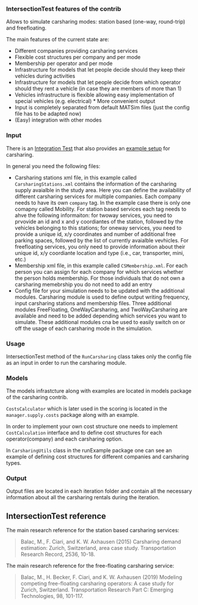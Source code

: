 
### IntersectionTest features of the contrib

Allows to simulate carsharing modes: station based (one-way, round-trip) and freefloating.  

The main features of the current state are:  
- Different companies providing carsharing services
- Flexible cost structures per company and per mode
- Membership per operator and per mode
- Infrastructure for models that let people decide should they keep their vehicles during activities
- Infrastructure for models that let people decide from which operator should they rent a vehicle (in case they are members of more than 1)
- Vehicles infrastructure is flexible allowing easy implementation of special vehicles (e.g. electrical) * More convenient output 
- Input is completely separated from default MATSim files (just the config file has to be adapted now)
- (Easy) integration with other modes
 
 
 ### Input
 There is an [Integration Test](https://github.com/matsim-org/matsim-libs/blob/carsharingpatch/contribs/carsharing/src/test/java/org/matsim/contrib/carsharing/runExample/RunCarsharingIT.java) that also provides an [example setup](https://github.com/matsim-org/matsim-libs/tree/carsharingpatch/contribs/carsharing/test/input/org/matsim/contrib/carsharing/runExample/RunCarsharingIT) for carsharing.
 
 In general you need the following files:
 - Carsharing stations xml file, in this example called `CarsharingStations.xml` contains the information of the carsharing supply avaialble in the study area. Here you can define the availability of different carsharing services for multiple companies. Each company needs to have its own `company` tag. In the example case there is only one comapny called Mobility. For station based services each tag needs to ahve the following informaiton: for twoway services, you need to prvovide an id and x and y coordiantes of the station, followed by the vehicles belonging to this stations; for oneway services, you need to provide a unique id, x/y coordinates and number of additional free parking spaces, followed by the list of currently avaialble vevhicles. For freefloating services, you only need to provide information about their unique id, x/y coordiante location and type (i.e., car, transporter, mini, etc.)
 - Membership xml file, in this example called `CSMembership.xml`. For each person you can assign for each company for which services whether the person holds membership. For those individuals that do not own a carsharing memebrship you do not need to add an entry
 - Config file for your simulation needs to be updated with the additional modules. Carsharing module is used to define output writing frequency, input carsharing stations and membership files. Three additional modules FreeFloating, OneWayCarsharing, and TwoWayCarsharing are available and need to be added depending which services you want to simulate. These additional modules cna be used to easily switch on or off the usage of each carsharing mode in the simulation.


### Usage
IntersectionTest method of the `RunCarsharing` class takes only the config file as an input in order to run the carsharing module.


### Models
The models infrastcture along with examples are located in models package of the carsharing contrib.

`CostsCalculator` which is later used in the scoring is located in the `manager.supply.costs` package along with an example.

In order to implement your own cost structure one needs to implement `CostCalculation` interface and to define cost structures for each operator(company) and each carsharing option.

In `CarsharingUtils` class in the runExample package one can see an example of defining cost structures for different companies and carsharing types.

### Output
Output files are located in each iteration folder and contain all the necessary information about all the carsharing rentals during the iteration.

## IntersectionTest reference

The main research reference for the station based carsharing services:
> Balac, M., F. Ciari, and K. W. Axhausen (2015) Carsharing demand estimation: Zurich, Switzerland, area case study. Transportation Research Record, 2536, 10-18.

The main research reference for the free-floating carsharing service:
> Balac, M., H. Becker, F. Ciari, and K. W. Axhausen (2019) Modeling competing free-​floating carsharing operators: A case study for Zurich, Switzerland. Transportation Research Part C: Emerging Technologies, 98, 101-117.

